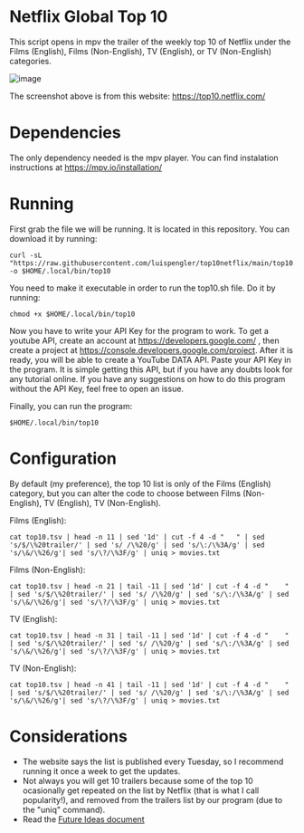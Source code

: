 # Netflix Global Top 10
This script opens in mpv the trailer of the weekly top 10 of Netflix under the Films (English), Films (Non-English), TV (English), or TV (Non-English) categories. 

![image](https://user-images.githubusercontent.com/71613402/213900364-a1f3c791-0026-4415-956f-51a88de5c917.png)

The screenshot above is from this website: https://top10.netflix.com/

# Dependencies
The only dependency needed is the mpv player. You can find instalation instructions at https://mpv.io/installation/

# Running
First grab the file we will be running. It is located in this repository. You can download it by running: 
```
curl -sL "https://raw.githubusercontent.com/luispengler/top10netflix/main/top10.sh" -o $HOME/.local/bin/top10
```
You need to make it executable in order to run the top10.sh file. Do it by running:
```
chmod +x $HOME/.local/bin/top10
```
Now you have to write your API Key for the program to work. To get a youtube API, create an account at https://developers.google.com/ , then create a project at https://console.developers.google.com/project. After it is ready, you will be able to create a YouTube DATA API. Paste your API Key in the program. It is simple getting this API, but if you have any doubts look for any tutorial online. If you have any suggestions on how to do this program without the API Key, feel free to open an issue.

Finally, you can run the program:
```
$HOME/.local/bin/top10
```
# Configuration
By default (my preference), the top 10 list is only of the Films (English) category, but you can alter the code to choose between Films (Non-English), TV (English), TV (Non-English).

Films (English):
```
cat top10.tsv | head -n 11 | sed '1d' | cut -f 4 -d "	" | sed 's/$/\%20trailer/' | sed 's/ /\%20/g' | sed 's/\:/\%3A/g' | sed 's/\&/\%26/g'| sed 's/\?/\%3F/g' | uniq > movies.txt
```

Films (Non-English):
```
cat top10.tsv | head -n 21 | tail -11 | sed '1d' | cut -f 4 -d "	" | sed 's/$/\%20trailer/' | sed 's/ /\%20/g' | sed 's/\:/\%3A/g' | sed 's/\&/\%26/g'| sed 's/\?/\%3F/g' | uniq > movies.txt
```

TV (English):
```
cat top10.tsv | head -n 31 | tail -11 | sed '1d' | cut -f 4 -d "	" | sed 's/$/\%20trailer/' | sed 's/ /\%20/g' | sed 's/\:/\%3A/g' | sed 's/\&/\%26/g'| sed 's/\?/\%3F/g' | uniq > movies.txt
```

TV (Non-English):
```
cat top10.tsv | head -n 41 | tail -11 | sed '1d' | cut -f 4 -d "	" | sed 's/$/\%20trailer/' | sed 's/ /\%20/g' | sed 's/\:/\%3A/g' | sed 's/\&/\%26/g'| sed 's/\?/\%3F/g' | uniq > movies.txt
```

# Considerations
* The website says the list is published every Tuesday, so I recommend running it once a week to get the updates.
* Not always you will get 10 trailers because some of the top 10 ocasionally get repeated on the list by Netflix (that is what I call popularity!), and removed from the trailers list by our program (due to the "uniq" command).
* Read the [Future Ideas document](https://github.com/luispengler/top10netflix/wiki/Future-Ideas)
